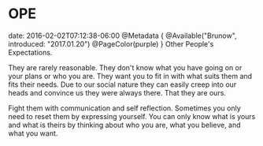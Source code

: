 # OPE
date: 2016-02-02T07:12:38-06:00
@Metadata {
  @Available("Brunow", introduced: "2017.01.20")
  @PageColor(purple)
}
Other People's Expectations.

They are rarely reasonable. They don't know what you have going on or your plans or who you are. They want you to fit in with what suits them and fits their needs. Due to our social nature they can easily creep into our heads and convince us they were always there. That they are ours.

Fight them with communication and self reflection. Sometimes you only need to reset them by expressing yourself. You can only know what is yours and what is theirs by thinking about who you are, what you believe, and what you want.
